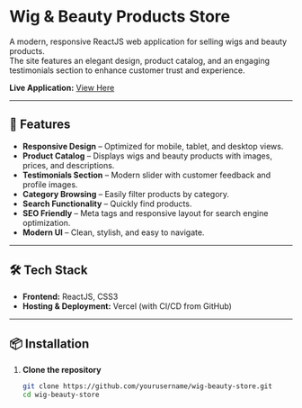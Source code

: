 # Wig & Beauty Products Store

A modern, responsive ReactJS web application for selling wigs and beauty products.  
The site features an elegant design, product catalog, and an engaging testimonials section to enhance customer trust and experience.

**Live Application:** [View Here](https://wig-client-site-sage.vercel.app/)

---

## 🚀 Features

- **Responsive Design** – Optimized for mobile, tablet, and desktop views.
- **Product Catalog** – Displays wigs and beauty products with images, prices, and descriptions.
- **Testimonials Section** – Modern slider with customer feedback and profile images.
- **Category Browsing** – Easily filter products by category.
- **Search Functionality** – Quickly find products.
- **SEO Friendly** – Meta tags and responsive layout for search engine optimization.
- **Modern UI** – Clean, stylish, and easy to navigate.

---

## 🛠️ Tech Stack

- **Frontend:** ReactJS, CSS3
- **Hosting & Deployment:** Vercel (with CI/CD from GitHub)

---

## 📦 Installation

1. **Clone the repository**
   ```bash
   git clone https://github.com/yourusername/wig-beauty-store.git
   cd wig-beauty-store
